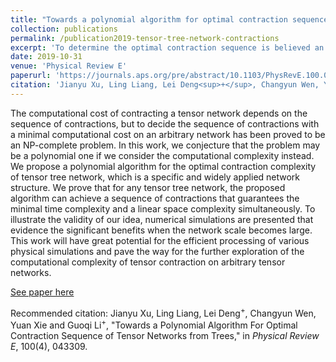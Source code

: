 ```yaml
---
title: "Towards a polynomial algorithm for optimal contraction sequence of tensor networks from trees"
collection: publications
permalink: /publication2019-tensor-tree-network-contractions
excerpt: 'To determine the optimal contraction sequence is believed an NP-hard problem in general. However, in this work, we find out the subproblem on tensor tree networks to be polynomial.'
date: 2019-10-31
venue: 'Physical Review E'
paperurl: 'https://journals.aps.org/pre/abstract/10.1103/PhysRevE.100.043309'
citation: 'Jianyu Xu, Ling Liang, Lei Deng<sup>+</sup>, Changyun Wen, Yuan Xie and Guoqi Li<sup>+</sup>, "Towards a Polynomial Algorithm For Optimal Contraction Sequence of Tensor Networks from Trees," in <i>Physical Review E</i>, 100(4), 043309.'
---
```

The computational cost of contracting a tensor network depends on the sequence of contractions, but to decide the sequence of contractions with a minimal computational cost on an arbitrary network has been proved to be an NP-complete problem. In this work, we conjecture that the problem may be a polynomial one if we consider the computational complexity instead. We propose a polynomial algorithm for the optimal contraction complexity of tensor tree network, which is a specific and widely applied network structure. We prove that for any tensor tree network, the proposed algorithm can achieve a sequence of contractions that guarantees the minimal time complexity and a linear space complexity simultaneously. To illustrate the validity of our idea, numerical simulations are presented that evidence the significant benefits when the network scale becomes large. This work will have great potential for the efficient processing of various physical simulations and pave the way for the further exploration of the computational complexity of tensor contraction on arbitrary tensor networks.

[See paper here](https://journals.aps.org/pre/abstract/10.1103/PhysRevE.100.043309)

Recommended citation: Jianyu Xu, Ling Liang, Lei Deng<sup>+</sup>, Changyun Wen, Yuan Xie and Guoqi Li<sup>+</sup>, "Towards a Polynomial Algorithm For Optimal Contraction Sequence of Tensor Networks from Trees," in <i>Physical Review E</i>, 100(4), 043309.